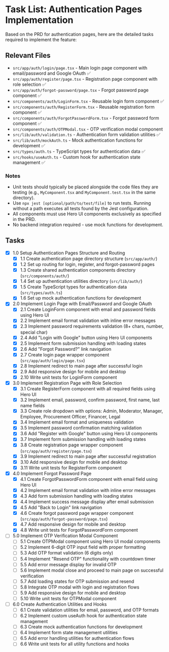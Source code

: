 # Task List: Authentication Pages Implementation

Based on the PRD for authentication pages, here are the detailed tasks required to implement the feature:

## Relevant Files

- `src/app/auth/login/page.tsx` - Main login page component with email/password and Google OAuth ✅
- `src/app/auth/register/page.tsx` - Registration page component with role selection ✅
- `src/app/auth/forgot-password/page.tsx` - Forgot password page component ✅
- `src/components/auth/LoginForm.tsx` - Reusable login form component ✅
- `src/components/auth/RegisterForm.tsx` - Reusable registration form component ✅
- `src/components/auth/ForgotPasswordForm.tsx` - Forgot password form component ✅
- `src/components/auth/OTPModal.tsx` - OTP verification modal component
- `src/lib/auth/validation.ts` - Authentication form validation utilities ✅
- `src/lib/auth/mockAuth.ts` - Mock authentication functions for development ✅
- `src/types/auth.ts` - TypeScript types for authentication data ✅
- `src/hooks/useAuth.ts` - Custom hook for authentication state management ✅

### Notes

- Unit tests should typically be placed alongside the code files they are testing (e.g., `MyComponent.tsx` and `MyComponent.test.tsx` in the same directory).
- Use `npx jest [optional/path/to/test/file]` to run tests. Running without a path executes all tests found by the Jest configuration.
- All components must use Hero UI components exclusively as specified in the PRD.
- No backend integration required - use mock functions for development.

## Tasks

- [x] 1.0 Setup Authentication Pages Structure and Routing
  - [x] 1.1 Create authentication page directory structure (`src/app/auth/`)
  - [x] 1.2 Set up routing for login, register, and forgot-password pages
  - [x] 1.3 Create shared authentication components directory (`src/components/auth/`)
  - [x] 1.4 Set up authentication utilities directory (`src/lib/auth/`)
  - [x] 1.5 Create TypeScript types for authentication data (`src/types/auth.ts`)
  - [x] 1.6 Set up mock authentication functions for development

- [x] 2.0 Implement Login Page with Email/Password and Google OAuth
  - [x] 2.1 Create LoginForm component with email and password fields using Hero UI
  - [x] 2.2 Implement email format validation with inline error messages
  - [x] 2.3 Implement password requirements validation (8+ chars, number, special char)
  - [x] 2.4 Add "Login with Google" button using Hero UI components
  - [x] 2.5 Implement form submission handling with loading states
  - [x] 2.6 Add "Forgot Password?" link navigation
  - [x] 2.7 Create login page wrapper component (`src/app/auth/login/page.tsx`)
  - [x] 2.8 Implement redirect to main page after successful login
  - [x] 2.9 Add responsive design for mobile and desktop
  - [x] 2.10 Write unit tests for LoginForm component

- [x] 3.0 Implement Registration Page with Role Selection
  - [x] 3.1 Create RegisterForm component with all required fields using Hero UI
  - [x] 3.2 Implement email, password, confirm password, first name, last name fields
  - [x] 3.3 Create role dropdown with options: Admin, Moderator, Manager, Employee, Procurement Officer, Financer, Legal
  - [x] 3.4 Implement email format and uniqueness validation
  - [x] 3.5 Implement password confirmation matching validation
  - [x] 3.6 Add "Register with Google" button using Hero UI components
  - [x] 3.7 Implement form submission handling with loading states
  - [x] 3.8 Create registration page wrapper component (`src/app/auth/register/page.tsx`)
  - [x] 3.9 Implement redirect to main page after successful registration
  - [x] 3.10 Add responsive design for mobile and desktop
  - [x] 3.11 Write unit tests for RegisterForm component

- [x] 4.0 Implement Forgot Password Page
  - [x] 4.1 Create ForgotPasswordForm component with email field using Hero UI
  - [x] 4.2 Implement email format validation with inline error messages
  - [x] 4.3 Add form submission handling with loading states
  - [x] 4.4 Implement success message display after email submission
  - [x] 4.5 Add "Back to Login" link navigation
  - [x] 4.6 Create forgot password page wrapper component (`src/app/auth/forgot-password/page.tsx`)
  - [x] 4.7 Add responsive design for mobile and desktop
  - [x] 4.8 Write unit tests for ForgotPasswordForm component

- [ ] 5.0 Implement OTP Verification Modal Component
  - [ ] 5.1 Create OTPModal component using Hero UI modal components
  - [ ] 5.2 Implement 6-digit OTP input field with proper formatting
  - [ ] 5.3 Add OTP format validation (6 digits only)
  - [ ] 5.4 Implement "Resend OTP" functionality with countdown timer
  - [ ] 5.5 Add error message display for invalid OTP
  - [ ] 5.6 Implement modal close and proceed to main page on successful verification
  - [ ] 5.7 Add loading states for OTP submission and resend
  - [ ] 5.8 Integrate OTP modal with login and registration flows
  - [ ] 5.9 Add responsive design for mobile and desktop
  - [ ] 5.10 Write unit tests for OTPModal component

- [ ] 6.0 Create Authentication Utilities and Hooks
  - [ ] 6.1 Create validation utilities for email, password, and OTP formats
  - [ ] 6.2 Implement custom useAuth hook for authentication state management
  - [ ] 6.3 Create mock authentication functions for development
  - [ ] 6.4 Implement form state management utilities
  - [ ] 6.5 Add error handling utilities for authentication flows
  - [ ] 6.6 Write unit tests for all utility functions and hooks
